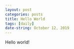 ```yaml
---
layout: post
categories: posts
title: Hello World
tags: [daily]
date-string: October 12, 2019
---
```


Hello world!